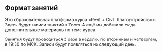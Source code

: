 ## Формат занятий

Это образовательная платформа курса «Revit + Civil: благоустройство». Здесь будут записи занятий в Zoom. А ещё мы добавили сюда дополнительные материалы по теме курса.

Занятия будут проводиться 2 раза в неделю: по вторникам и четвергам, в 19:30 по МСК. Записи будут появляться на следующий день.